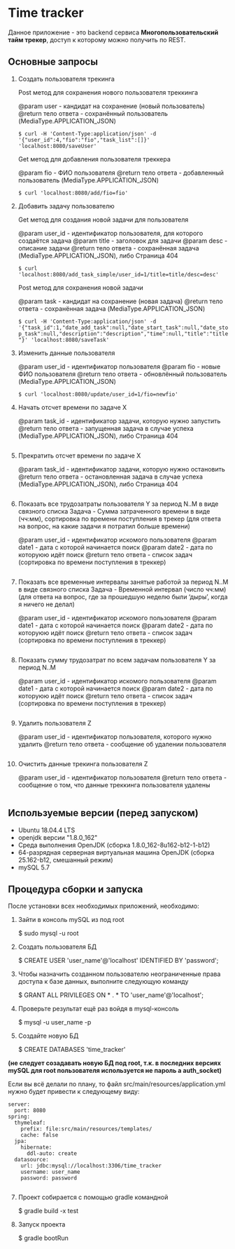 # Time tracker

Данное приложение - это backend сервиса **Многопользовательский тайм трекер**, доступ к которому можно получить по REST.

## Основные запросы

1. Создать пользователя трекинга

    Post метод для сохранения нового пользователя треккинга
    
    @param user - кандидат на сохранение (новый пользователь)
    @return тело ответа - сохранённый пользователь (MediaType.APPLICATION_JSON)
    
    ````$ curl -H 'Content-Type:application/json' -d '{"user_id":4,"fio":"fio","task_list":[]}' 'localhost:8080/saveUser'````
    
    Get метод для добавления пользователя треккера

    @param fio - ФИО пользователя
    @return тело ответа - добавленный пользователь (MediaType.APPLICATION_JSON)

    ````$ curl 'localhost:8080/add/fio=fio'````


2. Добавить задачу пользователю
     
    Get метод для создания новой задачи для пользователя
     
    @param user_id - идентификатор пользователя, для которого создаётся задача
    @param title   - заголовок для задачи
    @param desc    - описание задачи
    @return тело ответа - сохранённая задача (MediaType.APPLICATION_JSON), либо Страница 404
     
    ````$ curl 'localhost:8080/add_task_simple/user_id=1/title=title/desc=desc'````
     
    Post метод для сохранения новой задачи

    @param task - кандидат на сохранение (новая задача)
    @return тело ответа - сохранённая задача (MediaType.APPLICATION_JSON)
    
    ````$ curl -H 'Content-Type:application/json' -d '{"task_id":1,"date_add_task":null,"date_start_task":null,"date_stop_task":null,"description":"description","time":null,"title":"title"}' 'localhost:8080/saveTask'````
3. Изменить данные пользователя
    
    @param user_id - идентификатор пользователя
    @param fio - новые ФИО пользователя
    @return тело ответа - обновлённый пользователь (MediaType.APPLICATION_JSON)
    
    ````$ curl 'localhost:8080/update/user_id=1/fio=newfio'````
4. Начать отсчет времени по задаче Х

    @param task_id - идентификатор задачи, которую нужно запустить
    @return тело ответа - запущенная задача в случае успеха (MediaType.APPLICATION_JSON), либо Страница 404
    
    ````$curl 'localhost:8080/start_task/task_id=1'
5. Прекратить отсчет времени по задаче Х

    @param task_id - идентификатор задачи, которую нужно остановить
    @return тело ответа - остановленная задача в случае успеха (MediaType.APPLICATION_JSON), либо Страница 404
    
    ````$ curl 'localhost:8080/stop_task/task_id=1'
6. Показать все трудозатраты пользователя Y за период N..M в виде связного списка Задача - Сумма затраченного времени в виде (чч:мм), сортировка по времени поступления в трекер (для ответа на вопрос, на какие задачи я потратил больше времени)

    @param user_id - идентификатор искомого пользователя
    @param date1   - дата с которой начинается поиск
    @param date2   - дата по которуюю идёт поиск
    @return тело ответа - список задач (сортировка по времени поступления в треккер)

    ````$ cyrl 'localhost:8080/work_time_for_user/user_id=1/from=2020-08-01/to=2020-08-10'
7. Показать все временные интервалы занятые работой за период N..M в виде связного списка Задача - Временной интервал (число чч:мм) (для ответа на вопрос, где за прошедшую неделю были ‘дыры’, когда я ничего не делал)

    @param user_id - идентификатор искомого пользователя
    @param date1   - дата с которой начинается поиск
    @param date2   - дата по которуюю идёт поиск
    @return тело ответа - список задач (сортировка по времени поступления в треккер)
    
    ````$ curl 'localhost:8080/no_work_time_for_user=1/from=2020-08-01/to=2020-08-10")
8. Показать сумму трудозатрат по всем задачам пользователя Y за период N..M

    @param user_id - идентификатор искомого пользователя
    @param date1   - дата с которой начинается поиск
    @param date2   - дата по которуюю идёт поиск
    @return тело ответа - список задач (сортировка по времени поступления в треккер)
    
    ````$ curl 'localhost:8080/view_time_for_user=1/from=2020-08-01/to=2020-08-10")
9. Удалить пользователя Z
    
    @param user_id - идентификатор пользователя, которого нужно удалить
    @return тело ответа - сообщение об удалении пользователя
    
    ````$ curl 'localhost:8080/delete/user_id=1'
10. Очистить данные трекинга пользователя Z

    @param user_id - идентификатор пользователя
    @return тело ответа - сообщение о том, что данные треккинга пользователя удалены
   
    ````$ curl 'localhost:8080/delete_info_for_user/user_id=1'

## Используемые версии (перед запуском)

* Ubuntu 18.04.4 LTS
* openjdk версии "1.8.0_162"
* Среда выполнения OpenJDK (сборка 1.8.0_162-8u162-b12-1-b12)
* 64-разрядная серверная виртуальная машина OpenJDK (сборка 25.162-b12, смешанный режим)
* mySQL 5.7

## Процедура сборки и запуска

После установки всех необходимых приложений, необходимо:
1. Зайти в консоль mySQL из под root

    $ sudo mysql -u root
2. Создать пользователя БД

    $ CREATE USER 'user_name'@'localhost' IDENTIFIED BY 'password';
3. Чтобы назначить созданном пользователю неограниченные права доступа к базе данных, выполните следующую команду

    $ GRANT ALL PRIVILEGES ON * . * TO 'user_name'@'localhost';
4. Проверьте результат ещё раз войдя в mysql-консоль

    $ mysql -u user_name -p
5. Создайте новую БД

    $ CREATE DATABASES 'time_tracker'
    
**(не следует созадавать новую БД под root, т.к. в последних версиях mySQL для root пользователя используется не пароль а auth_socket)**  

Если вы всё делали по плану, то файл src/main/resources/application.yml нужно будет привести к следующему виду:

````
server:
  port: 8080
spring:
  thymeleaf:
    prefix: file:src/main/resources/templates/
    cache: false
  jpa:
    hibernate:
      ddl-auto: create
  datasource:
    url: jdbc:mysql://localhost:3306/time_tracker
    username: user_name
    password: password
    
````

7. Проект собирается с помощью gradle командной

    $ gradle build -x test
8. Запуск проекта

    $ gradle bootRun
